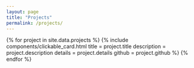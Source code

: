 ```yaml
---
layout: page
title: "Projects"
permalink: /projects/
---
```


<div class="grid_layout">
{% for project in site.data.projects %}
    {% include components/clickable_card.html
        title = project.title
        description = project.description
        details = project.details
        github = project.github
    %}
{% endfor %}
</div>